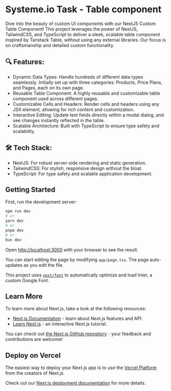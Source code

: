 # Systeme.io Task - Table component

Dive into the beauty of custom UI components with our NextJS Custom Table Component! This project leverages the power of NextJS, TailwindCSS, and TypeScript to deliver a sleek, scalable table component inspired by Tanstack Table, without using any external libraries. Our focus is on craftsmanship and detailed custom functionality.

## 🔍 Features:

- Dynamic Data Types: Handle hundreds of different data types seamlessly. Initially set up with three categories: Products, Price Plans, and Pages, each on its own page.
- Reusable Table Component: A highly reusable and customizable table component used across different pages.
- Customizable Cells and Headers: Render cells and headers using any JSX element, allowing for rich content and customization.
- Interactive Editing: Update text fields directly within a modal dialog, and see changes instantly reflected in the table.
- Scalable Architecture: Built with TypeScript to ensure type safety and scalability.

## 🛠 Tech Stack:

- NextJS: For robust server-side rendering and static generation.
- TailwindCSS: For stylish, responsive design without the bloat.
- TypeScript: For type safety and scalable application development.

## Getting Started

First, run the development server:

```bash
npm run dev
# or
yarn dev
# or
pnpm dev
# or
bun dev
```

Open [http://localhost:3000](http://localhost:3000) with your browser to see the result.

You can start editing the page by modifying `app/page.tsx`. The page auto-updates as you edit the file.

This project uses [`next/font`](https://nextjs.org/docs/basic-features/font-optimization) to automatically optimize and load Inter, a custom Google Font.

## Learn More

To learn more about Next.js, take a look at the following resources:

- [Next.js Documentation](https://nextjs.org/docs) - learn about Next.js features and API.
- [Learn Next.js](https://nextjs.org/learn) - an interactive Next.js tutorial.

You can check out [the Next.js GitHub repository](https://github.com/vercel/next.js/) - your feedback and contributions are welcome!

## Deploy on Vercel

The easiest way to deploy your Next.js app is to use the [Vercel Platform](https://vercel.com/new?utm_medium=default-template&filter=next.js&utm_source=create-next-app&utm_campaign=create-next-app-readme) from the creators of Next.js.

Check out our [Next.js deployment documentation](https://nextjs.org/docs/deployment) for more details.
